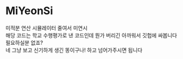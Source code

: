 # MiYeonSi
미적분 연산 시뮬레이터 줄여서 미연시  
해당 코드는 학교 수행평가로 낸 코드인데 뭔가 버리긴 아까워서 깃헙에 싸봅니다  
필요하실분 없죠?  
네 그냥 보고 신기하게 생긴 똥이구나! 하고 넘어가주시면 됩니다  
